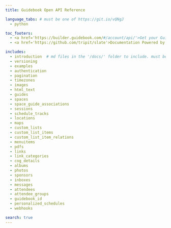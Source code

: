 ```yaml
---
title: Guidebook Open API Reference

language_tabs: # must be one of https://git.io/vQNgJ
  - python

toc_footers:
  - <a href='https://builder.guidebook.com/#/account/api/'>Get your Guidebook API Key</a>
  - <a href='https://github.com/tripit/slate'>Documentation Powered by Slate</a>

includes:
  - introduction  # md files in the '/docs/' folder to include. must be all lowercase no spaces
  - versioning
  - examples
  - authentication
  - pagination
  - timezones
  - images
  - html_text
  - guides
  - spaces
  - space_guide_associations
  - sessions
  - schedule_tracks
  - locations
  - maps
  - custom_lists
  - custom_list_items
  - custom_list_item_relations
  - menuitems
  - pdfs
  - links
  - link_categories
  - cog_details
  - albums
  - photos
  - sponsors
  - inboxes
  - messages
  - attendees
  - attendee_groups
  - guidebook_id
  - personalized_schedules
  - webhooks

search: true
---
```

